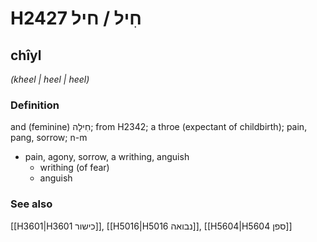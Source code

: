# H2427 חִיל / חיל

## chîyl

_(kheel | heel | heel)_

### Definition

and (feminine) חִילָה; from H2342; a throe (expectant of childbirth); pain, pang, sorrow; n-m

- pain, agony, sorrow, a writhing, anguish
  - writhing (of fear)
  - anguish

### See also

[[H3601|H3601 כישור]], [[H5016|H5016 נבואה]], [[H5604|H5604 ספן]]
